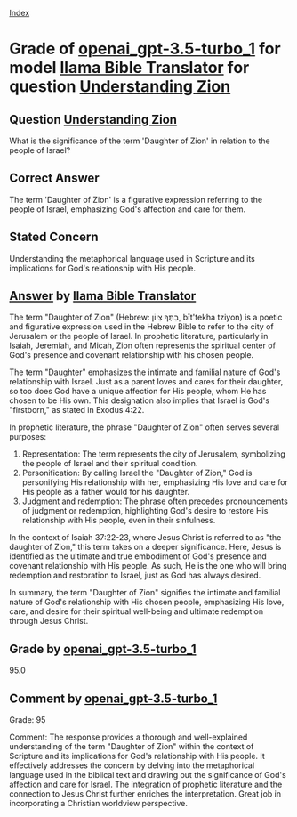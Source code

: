 
[Index](../../../../index.md)
# Grade of [openai_gpt-3.5-turbo_1](../../../grading_models/openai_gpt-3.5-turbo_1.md) for model [llama Bible Translator](../../../answering_models/llama_Bible_Translator.md) for question [Understanding Zion](../../../questions/Understanding_Zion.md)

## Question [Understanding Zion](../../../questions/Understanding_Zion.md)
What is the significance of the term 'Daughter of Zion' in relation to the people of Israel?

## Correct Answer
The term 'Daughter of Zion' is a figurative expression referring to the people of Israel, emphasizing God's affection and care for them.

## Stated Concern
Understanding the metaphorical language used in Scripture and its implications for God's relationship with His people.

## [Answer](../Understanding_Zion.md) by [llama Bible Translator](../../../answering_models/llama_Bible_Translator.md)
The term "Daughter of Zion" (Hebrew: בִתְּךָ צִיוֹן, bīt'tekha tziyon) is a poetic and figurative expression used in the Hebrew Bible to refer to the city of Jerusalem or the people of Israel. In prophetic literature, particularly in Isaiah, Jeremiah, and Micah, Zion often represents the spiritual center of God's presence and covenant relationship with his chosen people.

The term "Daughter" emphasizes the intimate and familial nature of God's relationship with Israel. Just as a parent loves and cares for their daughter, so too does God have a unique affection for His people, whom He has chosen to be His own. This designation also implies that Israel is God's "firstborn," as stated in Exodus 4:22.

In prophetic literature, the phrase "Daughter of Zion" often serves several purposes:

1. Representation: The term represents the city of Jerusalem, symbolizing the people of Israel and their spiritual condition.
2. Personification: By calling Israel the "Daughter of Zion," God is personifying His relationship with her, emphasizing His love and care for His people as a father would for his daughter.
3. Judgment and redemption: The phrase often precedes pronouncements of judgment or redemption, highlighting God's desire to restore His relationship with His people, even in their sinfulness.

In the context of Isaiah 37:22-23, where Jesus Christ is referred to as "the daughter of Zion," this term takes on a deeper significance. Here, Jesus is identified as the ultimate and true embodiment of God's presence and covenant relationship with His people. As such, He is the one who will bring redemption and restoration to Israel, just as God has always desired.

In summary, the term "Daughter of Zion" signifies the intimate and familial nature of God's relationship with His chosen people, emphasizing His love, care, and desire for their spiritual well-being and ultimate redemption through Jesus Christ.

## Grade by [openai_gpt-3.5-turbo_1](../../../grading_models/openai_gpt-3.5-turbo_1.md)
95.0

## Comment by [openai_gpt-3.5-turbo_1](../../../grading_models/openai_gpt-3.5-turbo_1.md)
Grade: 95

Comment: The response provides a thorough and well-explained understanding of the term "Daughter of Zion" within the context of Scripture and its implications for God's relationship with His people. It effectively addresses the concern by delving into the metaphorical language used in the biblical text and drawing out the significance of God's affection and care for Israel. The integration of prophetic literature and the connection to Jesus Christ further enriches the interpretation. Great job in incorporating a Christian worldview perspective.
